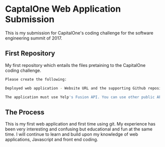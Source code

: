 # CaptalOne Web Application Submission

This is my submission for CapitalOne's coding challenge for the software engineering summit of 2017.

## First Repository

My first repository which entails the files pretaining to the CapitalOne coding challenge.

```sh
Please create the following: 

Deployed web application - Website URL and the supporting Github repository.

The application must use Yelp's Fusion API. You can use other public APIs as required.
```

## The Process

This is my first web application and first time using git. My experience has been very interesting and confusing
but educational and fun at the same time. I will continue to learn and build upon my knowledge of web applications,
Javascript and front end coding.



